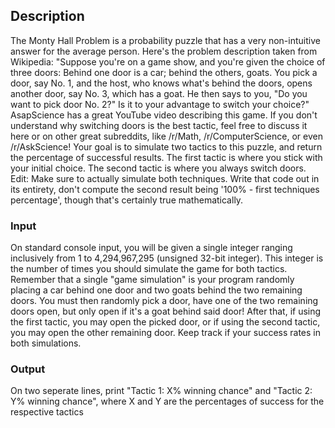 ## Description
The Monty Hall Problem is a probability puzzle that has a very non-intuitive answer for the average person. Here's the problem description taken from Wikipedia:
"Suppose you're on a game show, and you're given the choice of three doors: Behind one door is a car; behind the others, goats. You pick a door, say No. 1, and the host, who knows what's behind the doors, opens another door, say No. 3, which has a goat. He then says to you, "Do you want to pick door No. 2?" Is it to your advantage to switch your choice?"
AsapScience has a great YouTube video describing this game. If you don't understand why switching doors is the best tactic, feel free to discuss it here or on other great subreddits, like /r/Math, /r/ComputerScience, or even /r/AskScience!
Your goal is to simulate two tactics to this puzzle, and return the percentage of successful results. The first tactic is where you stick with your initial choice. The second tactic is where you always switch doors.
Edit: Make sure to actually simulate both techniques. Write that code out in its entirety, don't compute the second result being '100% - first techniques percentage', though that's certainly true mathematically.

### Input
On standard console input, you will be given a single integer ranging inclusively from 1 to 4,294,967,295 (unsigned 32-bit integer). This integer is the number of times you should simulate the game for both tactics. Remember that a single "game simulation" is your program randomly placing a car behind one door and two goats behind the two remaining doors. You must then randomly pick a door, have one of the two remaining doors open, but only open if it's a goat behind said door! After that, if using the first tactic, you may open the picked door, or if using the second tactic, you may open the other remaining door. Keep track if your success rates in both simulations.

### Output
On two seperate lines, print "Tactic 1: X% winning chance" and "Tactic 2: Y% winning chance", where X and Y are the percentages of success for the respective tactics